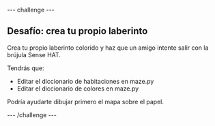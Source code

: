 \--- challenge \---

## Desafío: crea tu propio laberinto

Crea tu propio laberinto colorido y haz que un amigo intente salir con la brújula Sense HAT.

Tendrás que:

+ Editar el diccionario de habitaciones en maze.py
+ Editar el diccionario de colores en maze.py

Podría ayudarte dibujar primero el mapa sobre el papel.

\--- /challenge \---